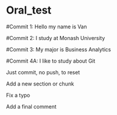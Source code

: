 # Oral_test

#Commit 1: Hello my name is Van

#Commit 2: I study at Monash University

#Commit 3: My major is Business Analytics


#Commit 4A: I like to study about Git

Just commit, no push, to reset

Add a new section or chunk

Fix a typo

Add a final comment